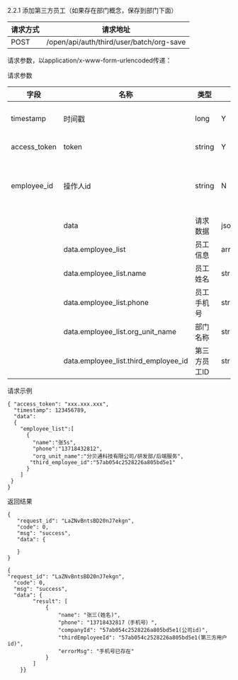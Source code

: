 2.2.1 添加第三方员工（如果存在部门概念，保存到部门下面）

| 请求方式 | 请求地址 |
| --- | --- |
| POST | /open/api/auth/third/user/batch/org-save |

请求参数，以application/x-www-form-urlencoded传递：

请求参数

| 字段 | 名称 | 类型 | 必填 | 描述 |
| --- | --- | --- | --- | --- |
| timestamp | 时间戳 | long | Y | 13位时间戳 |
| access\_token | token | string | Y | 登录 token |
| employee\_id | 操作人id | string | N| 操作人id,调用接口人 id |
|  | data | 请求数据 | jsonstring | Y |
|  | data.employee\_list | 员工信息 | array | Y |
|  | data.employee\_list.name | 员工姓名 | string | Y |
|  | data.employee\_list.phone | 员工手机号 | string | Y |
|  | data.employee\_list.org\_unit\_name | 部门名称| string | Y |员工部门名称，分贝通科技有限公司/研发部/后端服务
|  | data.employee\_list.third\_employee\_id | 第三方员工ID | string | Y |

请求示例

```
{ "access_token": "xxx.xxx.xxx",
  "timestamp": 123456789,
  "data":
  {  
    "employee_list":[
      {
        "name":"张5s",
        "phone":"13718432812",
        "org_unit_name":"分贝通科技有限公司/研发部/后端服务",
       "third_employee_id":"57ab054c2528226a805bd5e1"
      }
    ]  
 }
}
```

返回结果

```
{
   "request_id": "LaZNvBntsBD20nJ7ekgn",
   "code": 0,
   "msg": "success",
   "data": {

   }
}
```

```
{
"request_id": "LaZNvBntsBD20nJ7ekgn",
  "code": 0,
  "msg": "success",
  "data": {
        "result": [
            {
                "name": "张三(姓名)",
                "phone": "13718432817（手机号）",
                "companyId": "57ab054c2528226a805bd5e1(公司id)",
                "thirdEmployeeId": "57ab054c2528226a805bd5e1(第三方用户id)",
                "errorMsg": "手机号已存在"
            }
        ]
    }}
```




